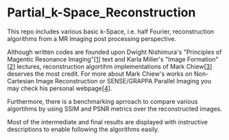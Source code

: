 # Partial_k-Space_Reconstruction

This repo includes various basic k-Space, i.e. half Fourier, reconstruction algorithms from a MR Imaging post processing perspective. 

Although written codes are founded upon Dwight Nishimura's "Principles of Magentic Resonance Imaging"[[1]] text and Karla Miller's "Image Formation"[[2]] lectures, reconstruction algortihm implementations of Mark Chiew[[3]] deserves the most credit. For more about Mark Chiew's works on Non-Cartesian Image Reconstruction or SENSE/GRAPPA Parallel Imaging you may check his personal webpage[[4]]. 

Furthermore, there is a benchmarking aprroach to compare various algortihms by using SSIM and PSNR metrics over the reconstructed images.

Most of the intermediate and final results are displayed with instructive descriptions to enable following the algorithms easily.


[1]:https://books.google.com.tr/books/about/Principles_of_Magnetic_Resonance_Imaging.html?id=uz9BAQAAIAAJ&redir_esc=y
[2]:https://users.fmrib.ox.ac.uk/~karla/teaching/image_formation.ppt
[3]:https://users.fmrib.ox.ac.uk/~mchiew/docs/PartialFourier.m
[4]:https://users.fmrib.ox.ac.uk/~mchiew/Teaching.html

